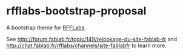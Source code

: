 # rfflabs-bootstrap-proposal
A bootstrap theme for [RFFLabs](http://www.fablab.fr).

See http://forum.fablab.fr/topic/149/relookage-du-site-fablab-fr and http://chat.fablab.fr/rfflabs/channels/site-fablabfr to learn more.
